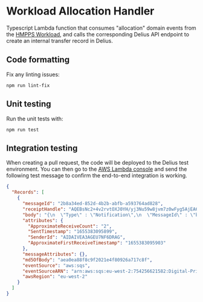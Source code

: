 # Workload Allocation Handler

Typescript Lambda function that consumes "allocation" domain events from the [HMPPS Workload](https://github.com/ministryofjustice/hmpps-workload),
and calls the corresponding Delius API endpoint to create an internal transfer record in Delius.

## Code formatting

Fix any linting issues:

```shell
npm run lint-fix
```

## Unit testing

Run the unit tests with:

```shell
npm run test
```

## Integration testing

When creating a pull request, the code will be deployed to the Delius test environment. You can then go to the [AWS Lambda console](https://eu-west-2.console.aws.amazon.com/lambda/home?region=eu-west-2#/functions/delius-test-workload-allocation-handler?tab=testing)
and send the following test message to confirm the end-to-end integration is working.

```json
{
  "Records": [
    {
      "messageId": "2b8a34ed-852d-4b2b-abfb-a593764ad828",
      "receiptHandle": "AQEBsNc2+4v2rvtOXJ0YH/yj3Nu59w8jvm7z0wFyg5AjEA6UD4wIoRcuGwJ78cCjTClcP6tW+PDzQuPi42DiqC3Qr9L9KqNXgc/N6K5kL8VHqOPE1490aOkkglRxRsCKWhsgwaneOtcCAXL+M0qfBsOskBCWV8ArOSw8knxC4Q8pwJQCDYGy+oxjcsJcchLgkqguBjLOeS4/1VJcZJxgqulEmcdS9KPIIh0cwluVMeSS9WbJJhRZdm7ni1fWQKOIktAy7hce2MCDSMcZKZSKaXEO1eg8GSzMVKmdO4AzOHpaNssMY0CuX7Jb9XGNWU6YNANNHx+jhP8aW/jOovlu2D4ANwJPtzWw+sCF9ZS43SAfEWRU0IeisDWKjK71CZF+3ykcu9ITikzTOKMXroNPBqE1Audzudz2IwESQBJv1qxGq7RVV8HFssZREZhJVzuKXlHs4KFzf+SEVFMrdscFkfSL4g==",
      "body": "{\n  \"Type\" : \"Notification\",\n  \"MessageId\" : \"b7a2290c-fe68-5f2b-85d4-7229d81f694d\",\n  \"TopicArn\" : \"arn:aws:sns:eu-west-2:754256621582:cloud-platform-Digital-Prison-Services-e29fb030a51b3576dd645aa5e460e573\",\n  \"Message\" : \"{\\\"eventType\\\":\\\"person.community.manager.allocated\\\",\\\"version\\\":1,\\\"description\\\":\\\"Person allocated event\\\",\\\"detailUrl\\\":\\\"https://hmpps-workload-dev.hmpps.service.justice.gov.uk/allocation/person/e992bd09-68d6-4ff1-bf94-27b5b3050042\\\",\\\"occurredAt\\\":\\\"2022-06-16T13:38:15.555565627+01:00\\\",\\\"additionalInformation\\\":{\\\"allocationId\\\":\\\"e992bd09-68d6-4ff1-bf94-27b5b3050042\\\"},\\\"personReference\\\":{\\\"identifiers\\\":[{\\\"type\\\":\\\"CRN\\\",\\\"value\\\":\\\"X373307\\\"}]}}\",\n  \"Timestamp\" : \"2022-06-16T12:38:15.867Z\",\n  \"SignatureVersion\" : \"1\",\n  \"Signature\" : \"uH1rlAf2qh1T7pNhHDVKKSejIBZVZg2hBYiAW2fnSZv0gm1OQidWVWvhy8yDkl8CP2fgXfGhOciE3gmB+mPcv909aWaF1hUD5PFkUuZqd+EpX1qxON8WiZq+iegJkIOagusDMg2OrtlpERV3hxF7d+KHha6dzNJraIIOqwDkzj7wmUdjaLiQcdHkI4KqcoQM5nFEjk2vezze9GYTcCy94HOUoluTLajY03VmKVrzn5fG6+2odLPKi5kD9tSO5uXLONplBIwdD5r4IIvtH/XoiSh5CW6FLQDIoAzYs1N+k+nQ+QUsbfmgqr8aEQurKrvzHsCwaGDSaatz3RMdyhxqmg==\",\n  \"SigningCertURL\" : \"https://sns.eu-west-2.amazonaws.com/SimpleNotificationService-7ff5318490ec183fbaddaa2a969abfda.pem\",\n  \"UnsubscribeURL\" : \"https://sns.eu-west-2.amazonaws.com/?Action=Unsubscribe&SubscriptionArn=arn:aws:sns:eu-west-2:754256621582:cloud-platform-Digital-Prison-Services-e29fb030a51b3576dd645aa5e460e573:2a68f534-1437-40d4-95fd-1a2b2a1ed6b0\",\n  \"MessageAttributes\" : {\n    \"eventType\" : {\"Type\":\"String\",\"Value\":\"person.community.manager.allocated\"}\n  }\n}",
      "attributes": {
        "ApproximateReceiveCount": "2",
        "SentTimestamp": "1655383095899",
        "SenderId": "AIDAIVEA3AGEU7NF6DRAG",
        "ApproximateFirstReceiveTimestamp": "1655383095903"
      },
      "messageAttributes": {},
      "md5OfBody": "aea0ea88f8c9f2021e4f80926a717c8f",
      "eventSource": "aws:sqs",
      "eventSourceARN": "arn:aws:sqs:eu-west-2:754256621582:Digital-Prison-Services-dev-workforce_allocation_hmpps_queue",
      "awsRegion": "eu-west-2"
    }
  ]
}
```
